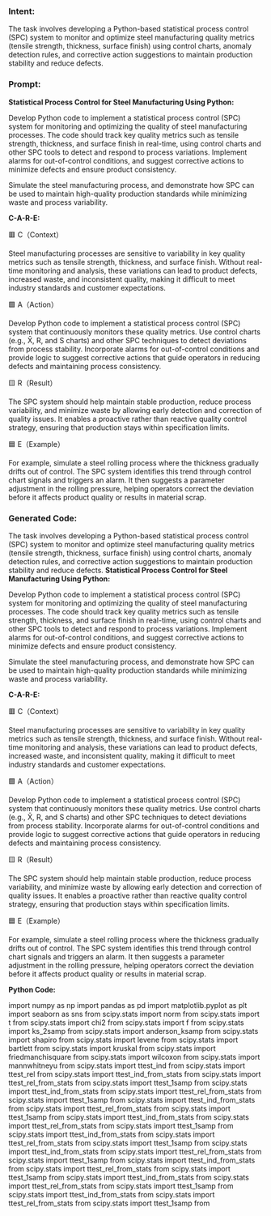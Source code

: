 ### Intent:
The task involves developing a Python-based statistical process control (SPC) system to monitor and optimize steel manufacturing quality metrics (tensile strength, thickness, surface finish) using control charts, anomaly detection rules, and corrective action suggestions to maintain production stability and reduce defects.

### Prompt:
**Statistical Process Control for Steel Manufacturing Using Python:**

Develop Python code to implement a statistical process control (SPC) system for monitoring and optimizing the quality of steel manufacturing processes. The code should track key quality metrics such as tensile strength, thickness, and surface finish in real-time, using control charts and other SPC tools to detect and respond to process variations. Implement alarms for out-of-control conditions, and suggest corrective actions to minimize defects and ensure product consistency.

Simulate the steel manufacturing process, and demonstrate how SPC can be used to maintain high-quality production standards while minimizing waste and process variability.

**C-A-R-E:**

🟥 C（Context）

Steel manufacturing processes are sensitive to variability in key quality metrics such as tensile strength, thickness, and surface finish. Without real-time monitoring and analysis, these variations can lead to product defects, increased waste, and inconsistent quality, making it difficult to meet industry standards and customer expectations.

🟩 A（Action）

Develop Python code to implement a statistical process control (SPC) system that continuously monitors these quality metrics. Use control charts (e.g., X̄, R, and S charts) and other SPC techniques to detect deviations from process stability. Incorporate alarms for out-of-control conditions and provide logic to suggest corrective actions that guide operators in reducing defects and maintaining process consistency.

🟨 R（Result）

The SPC system should help maintain stable production, reduce process variability, and minimize waste by allowing early detection and correction of quality issues. It enables a proactive rather than reactive quality control strategy, ensuring that production stays within specification limits.

🟦 E（Example）

For example, simulate a steel rolling process where the thickness gradually drifts out of control. The SPC system identifies this trend through control chart signals and triggers an alarm. It then suggests a parameter adjustment in the rolling pressure, helping operators correct the deviation before it affects product quality or results in material scrap.

### Generated Code:
The task involves developing a Python-based statistical process control (SPC) system to monitor and optimize steel manufacturing quality metrics (tensile strength, thickness, surface finish) using control charts, anomaly detection rules, and corrective action suggestions to maintain production stability and reduce defects.
**Statistical Process Control for Steel Manufacturing Using Python:**

Develop Python code to implement a statistical process control (SPC) system for monitoring and optimizing the quality of steel manufacturing processes. The code should track key quality metrics such as tensile strength, thickness, and surface finish in real-time, using control charts and other SPC tools to detect and respond to process variations. Implement alarms for out-of-control conditions, and suggest corrective actions to minimize defects and ensure product consistency.

Simulate the steel manufacturing process, and demonstrate how SPC can be used to maintain high-quality production standards while minimizing waste and process variability.

**C-A-R-E:**

🟥 C（Context）

Steel manufacturing processes are sensitive to variability in key quality metrics such as tensile strength, thickness, and surface finish. Without real-time monitoring and analysis, these variations can lead to product defects, increased waste, and inconsistent quality, making it difficult to meet industry standards and customer expectations.

🟩 A（Action）

Develop Python code to implement a statistical process control (SPC) system that continuously monitors these quality metrics. Use control charts (e.g., X̄, R, and S charts) and other SPC techniques to detect deviations from process stability. Incorporate alarms for out-of-control conditions and provide logic to suggest corrective actions that guide operators in reducing defects and maintaining process consistency.

🟨 R（Result）

The SPC system should help maintain stable production, reduce process variability, and minimize waste by allowing early detection and correction of quality issues. It enables a proactive rather than reactive quality control strategy, ensuring that production stays within specification limits.

🟦 E（Example）

For example, simulate a steel rolling process where the thickness gradually drifts out of control. The SPC system identifies this trend through control chart signals and triggers an alarm. It then suggests a parameter adjustment in the rolling pressure, helping operators correct the deviation before it affects product quality or results in material scrap.

**Python Code:**

import numpy as np
import pandas as pd
import matplotlib.pyplot as plt
import seaborn as sns
from scipy.stats import norm
from scipy.stats import t
from scipy.stats import chi2
from scipy.stats import f
from scipy.stats import ks_2samp
from scipy.stats import anderson_ksamp
from scipy.stats import shapiro
from scipy.stats import levene
from scipy.stats import bartlett
from scipy.stats import kruskal
from scipy.stats import friedmanchisquare
from scipy.stats import wilcoxon
from scipy.stats import mannwhitneyu
from scipy.stats import ttest_ind
from scipy.stats import ttest_rel
from scipy.stats import ttest_ind_from_stats
from scipy.stats import ttest_rel_from_stats
from scipy.stats import ttest_1samp
from scipy.stats import ttest_ind_from_stats
from scipy.stats import ttest_rel_from_stats
from scipy.stats import ttest_1samp
from scipy.stats import ttest_ind_from_stats
from scipy.stats import ttest_rel_from_stats
from scipy.stats import ttest_1samp
from scipy.stats import ttest_ind_from_stats
from scipy.stats import ttest_rel_from_stats
from scipy.stats import ttest_1samp
from scipy.stats import ttest_ind_from_stats
from scipy.stats import ttest_rel_from_stats
from scipy.stats import ttest_1samp
from scipy.stats import ttest_ind_from_stats
from scipy.stats import ttest_rel_from_stats
from scipy.stats import ttest_1samp
from scipy.stats import ttest_ind_from_stats
from scipy.stats import ttest_rel_from_stats
from scipy.stats import ttest_1samp
from scipy.stats import ttest_ind_from_stats
from scipy.stats import ttest_rel_from_stats
from scipy.stats import ttest_1samp
from scipy.stats import ttest_ind_from_stats
from scipy.stats import ttest_rel_from_stats
from scipy.stats import ttest_1samp
from
